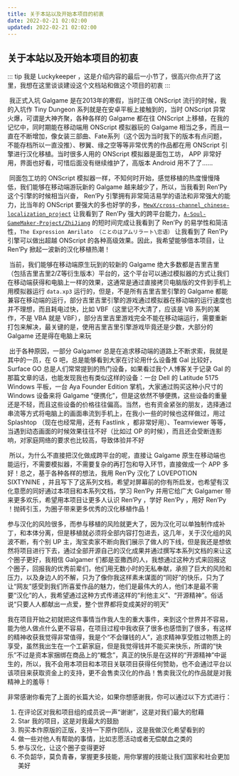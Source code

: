 ```yaml
---
title: 关于本站以及开始本项目的初衷
date: 2022-02-21 02:02:00
updated: 2022-02-21 02:02:00
---
```


## 关于本站以及开始本项目的初衷

::: tip
我是 Luckykeeper ，这是介绍内容的最后一小节了，很高兴你点开了这里，我想在这里谈谈建设这个文档站和做这个项目的初衷
:::

​	我正式入坑 Galgame 是在2013年的寒假，当时正值 ONScript 流行的时候，我的入坑作 Tiny Dungeon 系列就是在安卓平板上接触到的，当时 ONScript 异常火爆，可谓是大神齐聚，各种各样的 Galgame 都在往 ONScript 上移植，在我的记忆中，同时期能在移动端用 ONScript 模拟器玩的 Galgame 相当之多，而且一直在不断增加，像女装三部曲、Fate系列（这个因为当时我下的版本有点问题，不能存档所以一直没推）、秽翼、缘之空等等非常优秀的作品都在用 ONScript 引擎进行汉化移植。当时很多人用的 ONScript 模拟器是面包工坊， APP 非常好用，界面也好看，可惜后面没有继续维护了，高版本 Android 用不了了……

​	同面包工坊的 ONScript 模拟器一样，不知何时开始，感觉移植的热度慢慢降低，我们能够在移动端游玩新的 Galgame 越来越少了，所以，当我看到 Ren’Py 这个引擎的时候相当兴奋， Ren’Py 引擎拥有非常简洁易学的语法和非常强大的能力，比当年的 ONScript 要强大的多也好学的多，[`MewX/cross-channel_chinese-localization_project`](https://github.com/MewX/cross-channel_chinese-localization_project) 让我看到了 Ren’Py 强大的跨平台能力，[`A-Soul-GameMaker-Project/ZhiJiang`](https://github.com/A-Soul-GameMaker-Project/ZhiJiang) 的短时间完成让我看到了 Ren’Py 的易学性和简洁性，`The Expression Amrilato （ことのはアムリラート\恋语）` 让我看到了 Ren’Py 引擎可以做出超越 ONScript 的各种高级效果。因此，我希望能够借本项目，让 Ren’Py 掀起一波新的汉化移植热潮！

​	当前，我们能够在移动端原生玩到的较新的 Galgame 绝大多数都是吉里吉里（包括吉里吉里2/Z等衍生版本）平台的，这个平台可以通过模拟器的方式让我们在移动端获得和电脑上一样的效果，这通常是通过直接拷贝电脑版的文件到手机上用模拟器运行 `data.xp3` 运行的，但是，不是所有吉里吉里引擎的 Galgame 都能兼容在移动端的运行，部分吉里吉里引擎的游戏通过模拟器在移动端的运行速度也并不理想，而且耗电过快，比如 VBF（这里记不大清了，应该是 VB 系列的某作，不是 VBA 就是 VBF），部分吉里吉里游戏完全不能在移动端运行，需要重新打包来解决，最关键的是，使用吉里吉里引擎游戏毕竟还是少数，大部分的 Galgame 还是得在电脑上来玩

​	出于各种原因，一部分 Galgamer 总是在追求移动端的道路上不断求索，我就是其中的一员，在 G 吧，总是能够看到大家在讨论用什么设备推 Gal 比较好，Surface GO 总是人们常常提到的热门设备，如果看过我个人博客关于记录 Gal 的那篇文章的话，也能发现我也有类似这样的设备：一台 Dell 的 Latitude 5175 Windows 平板，一台 Aya Founder Edition 掌机，大家通过购买这种小尺寸的 Windows 设备来将 Galgame “便携化”，但是这依然不够便携，这些设备的重量还是不轻，而且这些设备的价格往往偏高。当然，也有资金紧张的朋友，选择通过串流等方式将电脑上的画面串流到手机上，在我小一些的时候也这样做过，用过 Splashtop （现在也经常用，还有 Fastlink ，都非常好用）、Teamviewer 等等，当遇到动态画面的时候效果往往不好（比如过 OP 的时候），而且还会受断连影响，对家庭网络的要求也比较高，导致体验并不好

​	所以，为什么不直接把汉化做成跨平台的呢，直接让 Galgame 原生在移动端也能运行，不需要模拟器，不需要复杂的再打包和导入环节，直接做成一个 APP 多好！总之，基于各种各样的想法，我用 Ren’Py 汉化了 LOVEPOTION SIXTYNINE ，并且写下了这系列文档，希望对屏幕前的你有所启发，也希望有汉化意愿的同好通过本项目和本系列文档，学习 Ren’Py 并用它给广大 Galgamer 带来更多欢乐，希望用本项目让更多人认识 Ren’Py ，学好 Ren’Py ，用好 Ren’Py ！抛砖引玉，为圈子带来更多优秀的汉化移植作品！

​	参与汉化的风险很多，而参与移植的风险就更大了，因为汉化可以单独制作成补丁，和本体分离，但是移植就必须将全部内容打包进去，这几年，关于汉化组的风波不断，有个别 UP 主，淘宝卖家不断向我们展示了做人的下线，但是我还是想依然将项目进行下去，通过全部开源自己的汉化成果并通过撰写本系列文档的来让这个圈子更好，我相信 Galgamer 们都是亚撒西的人，我想通过这种方式来回报这个圈子，回报我的优秀前辈们，他们用无数小时的无私奉献，承担了巨大的风险和压力，以及身边人的不解，只为了像你我这样素未谋面的“同好”的快乐，只为了让“网友”感受到我们所喜爱作品的魅力，他们是最伟大的人，他们本是最不需要“汉化”的人，我希望通过这种方式传递这样的“利他主义”、“开源精神”。俗话说“只要人人都献出一点爱，整个世界都将变成美好的明天”

​	我在项目开始之初就把这件事情当作我人生的重大事件，来到这个世界并不容易，能为他人做点什么更不容易，在项目过程中我收获了很多也感悟到了很多，有这样的精神收获我觉得非常值得，我是个“不会赚钱的人”，追求精神享受胜过物质上的享受，虽然我出生在一个工薪家庭，但是我觉得钱并不能买来快乐，所谓的“快乐”不过是资本家捆绑在商品上的“概念”，真正的快乐是在这样的“开源精神”中诞生的，所以，我不会用本项目和本项目关联项目获得任何赞助，也不会通过平台以该项目来获取资金上的支持，更不会售卖汉化的作品！售卖我汉化的作品就是对我精神上的羞辱！

​	非常感谢你看完了上面的长篇大论，如果你想感谢我，你可以通过以下方式进行：

1. 在评论区对我和项目组的成员说一声“谢谢”，这是对我们最大的慰藉
2. Star 我的项目，这是对我最大的鼓励
3. 购买本作原版的正版，支持一下原作团队，这是我做汉化希望看到的
4. 做一些对他人有帮助的事情，比如志愿活动或者无偿献血之类的
5. 参与汉化，让这个圈子变得更好
6. 不负韶华，莫负青春，掌握更多技能，用你掌握的技能让我们国家和社会更加美好
